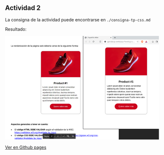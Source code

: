 ## Actividad 2

La consigna de la actividad puede encontrarse en `./consigna-tp-css.md`

Resultado:

![resultado final de la actividad](./img/snapshot.png)

[Ver en Github pages](https://kaenovsky.github.io/iftsnotes/222-front/tp2-css/)
